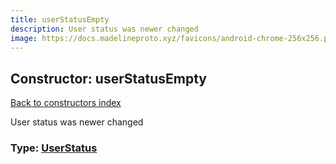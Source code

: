```yaml
---
title: userStatusEmpty
description: User status was newer changed
image: https://docs.madelineproto.xyz/favicons/android-chrome-256x256.png
---
```

## Constructor: userStatusEmpty  
[Back to constructors index](index.md)



User status was newer changed




### Type: [UserStatus](../types/UserStatus.md)


